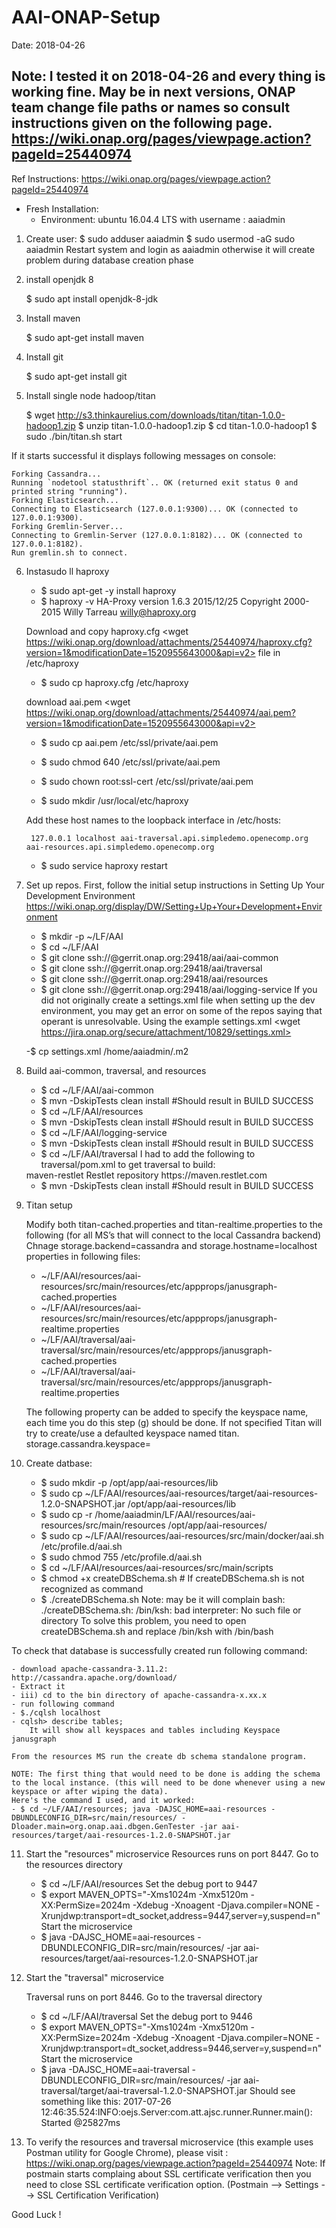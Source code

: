# AAI-ONAP-Setup
Date: 2018-04-26

Note: I tested it on 2018-04-26 and every thing is working fine. May be in next versions, ONAP team change file paths or names so consult instructions given on the following page.
        https://wiki.onap.org/pages/viewpage.action?pageId=25440974
-------------------------------------------------------------------------------

Ref Instructions:
https://wiki.onap.org/pages/viewpage.action?pageId=25440974

- Fresh Installation:
    - Environment: ubuntu 16.04.4 LTS with username : aaiadmin 

1. Create user:
    $ sudo adduser aaiadmin
    $ sudo usermod -aG sudo aaiadmin
Restart system and login as aaiadmin otherwise it will create problem during database creation phase

2. install openjdk 8

    $ sudo apt install openjdk-8-jdk

3. Install maven

    $ sudo apt-get install maven

4. Install git

    $ sudo apt-get install git

5. Install single node hadoop/titan

    $ wget http://s3.thinkaurelius.com/downloads/titan/titan-1.0.0-hadoop1.zip
    $ unzip titan-1.0.0-hadoop1.zip
    $ cd titan-1.0.0-hadoop1
    $ sudo ./bin/titan.sh start

If it starts successful it displays following messages on console:

	Forking Cassandra...
	Running `nodetool statusthrift`.. OK (returned exit status 0 and printed string "running").
	Forking Elasticsearch...
	Connecting to Elasticsearch (127.0.0.1:9300)... OK (connected to 127.0.0.1:9300).
	Forking Gremlin-Server...
	Connecting to Gremlin-Server (127.0.0.1:8182)... OK (connected to 127.0.0.1:8182).
	Run gremlin.sh to connect.


6. Instasudo ll haproxy
    
    
    - $ sudo apt-get -y install haproxy
    - $ haproxy -v
    	HA-Proxy version 1.6.3 2015/12/25
	    Copyright 2000-2015 Willy Tarreau <willy@haproxy.org>

    Download and copy haproxy.cfg <wget https://wiki.onap.org/download/attachments/25440974/haproxy.cfg?version=1&modificationDate=1520955643000&api=v2> file in /etc/haproxy

    - $ sudo cp haproxy.cfg /etc/haproxy

    download aai.pem <wget https://wiki.onap.org/download/attachments/25440974/aai.pem?version=1&modificationDate=1520955643000&api=v2>
    
    - $ sudo cp aai.pem /etc/ssl/private/aai.pem
    
    - $ sudo chmod 640 /etc/ssl/private/aai.pem
    
    - $ sudo chown root:ssl-cert /etc/ssl/private/aai.pem
    
    - $ sudo mkdir /usr/local/etc/haproxy

    Add these host names to the loopback interface in /etc/hosts: 

        127.0.0.1 localhost aai-traversal.api.simpledemo.openecomp.org aai-resources.api.simpledemo.openecomp.org
    - $ sudo service haproxy restart

7. Set up repos. First, follow the initial setup instructions in Setting Up Your Development Environment <https://wiki.onap.org/display/DW/Setting+Up+Your+Development+Environment>


    - $ mkdir -p ~/LF/AAI
    - $ cd ~/LF/AAI
    - $ git clone ssh://<username>@gerrit.onap.org:29418/aai/aai-common
    - $ git clone ssh://<username>@gerrit.onap.org:29418/aai/traversal
    - $ git clone ssh://<username>@gerrit.onap.org:29418/aai/resources
    - $ git clone ssh://<username>@gerrit.onap.org:29418/aai/logging-service
    If you did not originally create a settings.xml file when setting up the dev environment, you may get an error on some of the repos saying that operant is unresolvable.  Using the example settings.xml <wget https://jira.onap.org/secure/attachment/10829/settings.xml>
    
     -$ cp settings.xml /home/aaiadmin/.m2

8. Build aai-common, traversal, and resources

    - $ cd ~/LF/AAI/aai-common
    - $ mvn -DskipTests clean install       #Should result in BUILD SUCCESS
    - $ cd ~/LF/AAI/resources
    - $ mvn -DskipTests clean install       #Should result in BUILD SUCCESS
    - $ cd ~/LF/AAI/logging-service
    - $ mvn -DskipTests clean install      #Should result in BUILD SUCCESS
    - $ cd ~/LF/AAI/traversal
    I had to add the following to traversal/pom.xml to get traversal to build: 

    <repositories>
                <repository>
                        <id>maven-restlet</id>
                        <name>Restlet repository</name>
                        <url>https://maven.restlet.com</url>
                </repository>
    </repositories>

    - $ mvn -DskipTests clean install      #Should result in BUILD SUCCESS

9. Titan setup

    Modify both titan-cached.properties and titan-realtime.properties to the following (for all MS’s that will connect to the local Cassandra backend)
    Chnage storage.backend=cassandra and storage.hostname=localhost properties in following files:
 
    - ~/LF/AAI/resources/aai-resources/src/main/resources/etc/appprops/janusgraph-cached.properties
    - ~/LF/AAI/resources/aai-resources/src/main/resources/etc/appprops/janusgraph-realtime.properties
    - ~/LF/AAI/traversal/aai-traversal/src/main/resources/etc/appprops/janusgraph-cached.properties
    - ~/LF/AAI/traversal/aai-traversal/src/main/resources/etc/appprops/janusgraph-realtime.properties
    
    The following property can be added to specify the keyspace name, each time you do this step (g) should be done. If not specified Titan will try to create/use a defaulted keyspace named titan.
    storage.cassandra.keyspace=<keyspace name>
    
10. Create datbase:
    - $ sudo mkdir -p /opt/app/aai-resources/lib
    - $ sudo cp ~/LF/AAI/resources/aai-resources/target/aai-resources-1.2.0-SNAPSHOT.jar /opt/app/aai-resources/lib
    - $ sudo cp -r /home/aaiadmin/LF/AAI/resources/aai-resources/src/main/resources /opt/app/aai-resources/
    - $ sudo cp ~/LF/AAI/resources/aai-resources/src/main/docker/aai.sh /etc/profile.d/aai.sh
    - $ sudo chmod 755 /etc/profile.d/aai.sh
    - $ cd ~/LF/AAI/resources/aai-resources/src/main/scripts
    - $ chmod +x createDBSchema.sh # If createDBSchema.sh is not recognized as command
    - $ ./createDBSchema.sh 
Note: may be it will complain  bash: ./createDBSchema.sh: /bin/ksh: bad interpreter: No such file or directory 
To solve this problem, you need to open createDBSchema.sh and replace /bin/ksh with /bin/bash

To check that database is successfully created run following command:

    - download apache-cassandra-3.11.2: http://cassandra.apache.org/download/
    - Extract it
    - iii) cd to the bin directory of apache-cassandra-x.xx.x 
    - run following command 
    - $./cqlsh localhost
    - cqlsh> describe tables;
        It will show all keyspaces and tables including Keyspace janusgraph

    From the resources MS run the create db schema standalone program.

    NOTE: The first thing that would need to be done is adding the schema to the local instance. (this will need to be done whenever using a new keyspace or after wiping the data).
    Here's the command I used, and it worked:
    - $ cd ~/LF/AAI/resources; java -DAJSC_HOME=aai-resources -DBUNDLECONFIG_DIR=src/main/resources/ -Dloader.main=org.onap.aai.dbgen.GenTester -jar aai-resources/target/aai-resources-1.2.0-SNAPSHOT.jar

11. Start the "resources" microservice
    Resources runs on port 8447.  Go to the resources directory
    - $ cd ~/LF/AAI/resources
    Set the debug port to 9447
    - $ export MAVEN_OPTS="-Xms1024m -Xmx5120m -XX:PermSize=2024m -Xdebug -Xnoagent -Djava.compiler=NONE -Xrunjdwp:transport=dt_socket,address=9447,server=y,suspend=n"
    Start the microservice
    - $ java -DAJSC_HOME=aai-resources -DBUNDLECONFIG_DIR=src/main/resources/ -jar aai-resources/target/aai-resources-1.2.0-SNAPSHOT.jar 

12. Start the "traversal" microservice

    Traversal runs on port 8446.  Go to the traversal directory
    - $ cd ~/LF/AAI/traversal
    Set the debug port to 9446
    - $ export MAVEN_OPTS="-Xms1024m -Xmx5120m -XX:PermSize=2024m -Xdebug -Xnoagent -Djava.compiler=NONE -Xrunjdwp:transport=dt_socket,address=9446,server=y,suspend=n"
    Start the microservice
    - $ java -DAJSC_HOME=aai-traversal -DBUNDLECONFIG_DIR=src/main/resources/ -jar aai-traversal/target/aai-traversal-1.2.0-SNAPSHOT.jar
    Should see something like this: 2017-07-26 12:46:35.524:INFO:oejs.Server:com.att.ajsc.runner.Runner.main(): Started @25827ms


13. To verify the resources and traversal microservice (this example uses Postman utility for Google Chrome), please visit : https://wiki.onap.org/pages/viewpage.action?pageId=25440974
    Note: If postmain starts complaing about SSL certificate verification then you need to close SSL certificate verification option. (Postmain --> Settings --> SSL Certification Verification) 
	
Good Luck !
